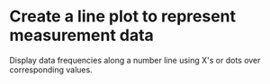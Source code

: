 # Create a line plot to represent measurement data

Display data frequencies along a number line using X's or dots over corresponding values.
